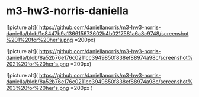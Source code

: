 # m3-hw3-norris-daniella

![picture alt](
https://github.com/daniellanorris/m3-hw3-norris-daniella/blob/1e8447b9a136615673602b4b0217581a6a8c9748/screenshot%201%20for%20her's.png =200px)

![picture alt](
    https://github.com/daniellanorris/m3-hw3-norris-daniella/blob/8a52b76e176c0211cc3949850f838ef88974a98c/screenshot%202%20for%20her's.png =200px)

![picture alt](
    https://github.com/daniellanorris/m3-hw3-norris-daniella/blob/8a52b76e176c0211cc3949850f838ef88974a98c/screenshot%203%20for%20her's.png =200px
)